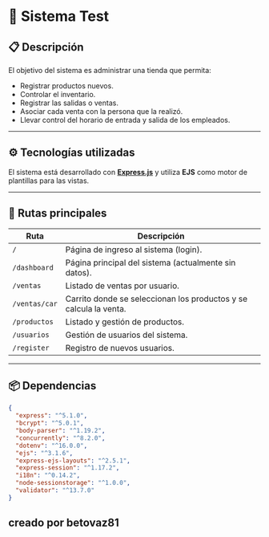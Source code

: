 # 🏪 Sistema Test

## 📋 Descripción

El objetivo del sistema es administrar una tienda que permita:

- Registrar productos nuevos.
- Controlar el inventario.
- Registrar las salidas o ventas.
- Asociar cada venta con la persona que la realizó.
- Llevar control del horario de entrada y salida de los empleados.

---

## ⚙️ Tecnologías utilizadas

El sistema está desarrollado con **[Express.js](https://expressjs.com/)** y utiliza **EJS** como motor de plantillas para las vistas.

---

## 🧭 Rutas principales

| Ruta          | Descripción                                                       |
| ------------- | ----------------------------------------------------------------- |
| `/`           | Página de ingreso al sistema (login).                             |
| `/dashboard`  | Página principal del sistema (actualmente sin datos).             |
| `/ventas`     | Listado de ventas por usuario.                                    |
| `/ventas/car` | Carrito donde se seleccionan los productos y se calcula la venta. |
| `/productos`  | Listado y gestión de productos.                                   |
| `/usuarios`   | Gestión de usuarios del sistema.                                  |
| `/register`   | Registro de nuevos usuarios.                                      |

---

## 📦 Dependencias

```json
{
  "express": "^5.1.0",
  "bcrypt": "^5.0.1",
  "body-parser": "^1.19.2",
  "concurrently": "^8.2.0",
  "dotenv": "^16.0.0",
  "ejs": "^3.1.6",
  "express-ejs-layouts": "^2.5.1",
  "express-session": "^1.17.2",
  "i18n": "^0.14.2",
  "node-sessionstorage": "^1.0.0",
  "validator": "^13.7.0"
}
```

## creado por betovaz81
